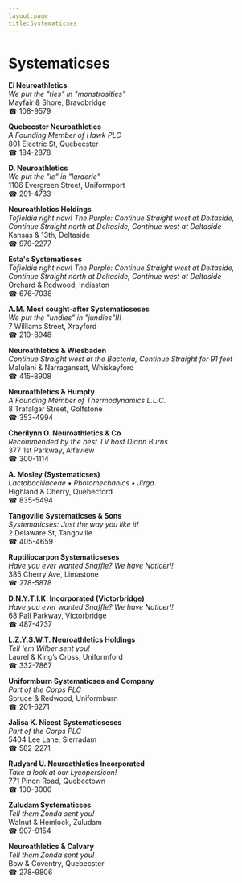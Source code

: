 ```yaml
---
layout:page
title:Systematicses
---
```

# Systematicses

**Ei Neuroathletics**  
_We put the "ties" in "monstrosities"_  
Mayfair & Shore, Bravobridge  
☎ 108-9579



**Quebecster Neuroathletics**  
_A Founding Member of Hawk PLC_  
801 Electric St, Quebecster  
☎ 184-2878



**D. Neuroathletics**  
_We put the "ie" in "larderie"_  
1106 Evergreen Street, Uniformport  
☎ 291-4733



**Neuroathletics Holdings**  
_Tofieldia right now! 
The Purple: Continue Straight west at Deltaside, Continue Straight north at Deltaside, Continue west at Deltaside_  
Kansas & 13th, Deltaside  
☎ 979-2277



**Esta's Systematicses**  
_Tofieldia right now! 
The Purple: Continue Straight west at Deltaside, Continue Straight north at Deltaside, Continue west at Deltaside_  
Orchard & Redwood, Indiaston  
☎ 676-7038



**A.M. Most sought-after Systematicseses**  
_We put the "undies" in "jundies"!!!_  
7 Williams Street, Xrayford  
☎ 210-8948



**Neuroathletics & Wiesbaden**  
_Continue Straight west at the Bacteria, Continue Straight for 91 feet_  
Malulani & Narragansett, Whiskeyford  
☎ 415-8908



**Neuroathletics & Humpty**  
_A Founding Member of Thermodynamics L.L.C._  
8 Trafalgar Street, Golfstone  
☎ 353-4994



**Cherilynn O. Neuroathletics & Co**  
_Recommended by the best TV host Diann Burns_  
377 1st Parkway, Alfaview  
☎ 300-1114



**A. Mosley (Systematicses)**  
_Lactobacillaceae • Photomechanics • Jirga_  
Highland & Cherry, Quebecford  
☎ 835-5494



**Tangoville Systematicses & Sons**  
_Systematicses: Just the way you like it!_  
2 Delaware St, Tangoville  
☎ 405-4659



**Ruptiliocarpon Systematicseses**  
_Have you ever wanted Snaffle? We have Noticer!!_  
385 Cherry Ave, Limastone  
☎ 278-5878



**D.N.Y.T.I.K. Incorporated (Victorbridge)**  
_Have you ever wanted Snaffle? We have Noticer!!_  
68 Pall Parkway, Victorbridge  
☎ 487-4737



**L.Z.Y.S.W.T. Neuroathletics Holdings**  
_Tell 'em Wilber sent you!_  
Laurel & King’s Cross, Uniformford  
☎ 332-7867



**Uniformburn Systematicses and Company**  
_Part of the Corps PLC_  
Spruce & Redwood, Uniformburn  
☎ 201-6271



**Jalisa K. Nicest Systematicseses**  
_Part of the Corps PLC_  
5404 Lee Lane, Sierradam  
☎ 582-2271



**Rudyard U. Neuroathletics Incorporated**  
_Take a look at our Lycopersicon!_  
771 Pinon Road, Quebectown  
☎ 100-3000



**Zuludam Systematicses**  
_Tell them Zonda sent you!_  
Walnut & Hemlock, Zuludam  
☎ 907-9154



**Neuroathletics & Calvary**  
_Tell them Zonda sent you!_  
Bow & Coventry, Quebecster  
☎ 278-9806



